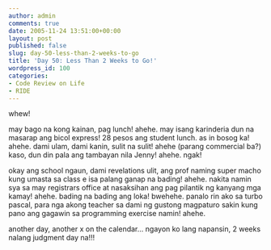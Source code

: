 ```yaml
---
author: admin
comments: true
date: 2005-11-24 13:51:00+00:00
layout: post
published: false
slug: day-50-less-than-2-weeks-to-go
title: 'Day 50: Less Than 2 Weeks to Go!'
wordpress_id: 100
categories:
- Code Review on Life
- RIDE
---
```


whew!

may bago na kong kainan, pag lunch! ahehe. may isang karinderia dun na masarap ang bicol express! 28 pesos ang student lunch. as in bosog ka! ahehe. dami ulam, dami kanin, sulit na sulit! ahehe (parang commercial ba?) kaso, dun din pala ang tambayan nila Jenny! ahehe. ngak!

okay ang school ngaun, dami revelations ulit, ang prof naming super macho kung umasta sa class e isa palang ganap na bading! ahehe. nakita namin sya sa may registrars office at nasaksihan ang pag pilantik ng kanyang mga kamay! ahehe. bading na bading ang loka! bwehehe. panalo rin ako sa turbo pascal, para nga akong teacher sa dami ng gustong magpaturo sakin kung pano ang gagawin sa programming exercise namin! ahehe. 

another day, another x on the calendar... ngayon ko lang napansin, 2 weeks nalang judgment day na!!!
